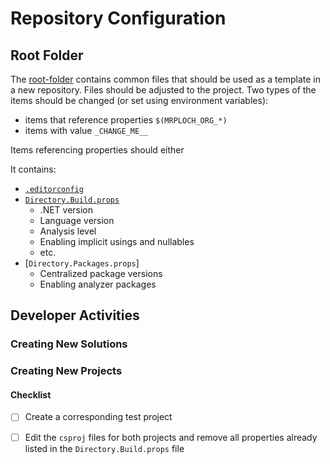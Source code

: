 # Repository Configuration

## Root Folder

The [root-folder](./root-folder) contains common files that should be used as a template in a new repository.
Files should be adjusted to the project. Two types of the items should be changed (or set using environment variables):

- items that reference properties `$(MRPLOCH_ORG_*)`
- items with value `_CHANGE_ME__`

Items referencing properties should either 

It contains:

- [`.editorconfig`](./root-folder/.editorconfig)
- [`Directory.Build.props`](./root-folder/Directory.Build.props)
  - .NET version
  - Language version
  - Analysis level
  - Enabling implicit usings and nullables
  - etc.
- [`Directory.Packages.props`]
  - Centralized package versions
  - Enabling analyzer packages

## Developer Activities

### Creating New Solutions

### Creating New Projects

#### Checklist

- [ ] Create a corresponding test project
- [ ] Edit the `csproj` files for both projects and remove all properties already listed in the `Directory.Build.props` file



